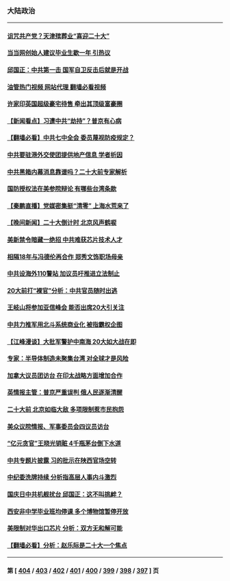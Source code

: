 ### 大陆政治
---
#### [诅咒共产党？天津殡葬业“喜迎二十大”](../../pages/ncid277/n13843777.md?10122045) 
#### [当当网创始人建议毕业生歇一年 引热议](../../pages/ncid277/n13843779.md?10122045) 
#### [邱国正：中共第一击 国军自卫反击后就是开战](../../pages/ncid277/n13843607.md?10122045) 
#### [油管热门视频 网站代理 翻墙必看视频](http://209.222.30.114:81/youtube.html?10122045)
#### [许家印英国超级豪宅待售 牵出其顶级富豪圈](../../pages/ncid277/n13843649.md?10122045) 
#### [【新闻看点】习遭中共“劫持”？普京有心病](../../pages/ncid277/n13843372.md?10122045) 
#### [【翻墙必看】中共七中全会 委员蔑视防疫规定？](../../pages/ncid277/n13843573.md?10122045) 
#### [中共要驻港外交使团提供地产信息 学者析因](../../pages/ncid277/n13843453.md?10122045) 
#### [中共黑箱内幕消息靠谱吗？二十大前专家解析](../../pages/ncid277/n13843413.md?10122045) 
#### [国防授权法在美参院辩论 有哪些台湾条款](../../pages/ncid277/n13843343.md?10122045) 
#### [【秦鹏直播】党媒密集挺“清零” 上海水荒来了](../../pages/ncid277/n13843242.md?10122045) 
#### [【晚间新闻】二十大倒计时 北京风声鹤唳](../../pages/ncid277/n13843305.md?10122045) 
#### [美新禁令暗藏一绝招 中共难获芯片技术人才](../../pages/ncid277/n13843315.md?10122045) 
#### [相隔18年与冯德伦再合作 郑秀文饰职场母亲](../../pages/ncid277/n13843344.md?10122045) 
#### [中共设海外110警站 加议员吁推进立法制止](../../pages/ncid277/n13843260.md?10122045) 
#### [20大前打“裸官”分析：中共官员随时出逃](../../pages/ncid277/n13842914.md?10122045) 
#### [王岐山将参加亚信峰会 能否出席20大引关注](../../pages/ncid277/n13843231.md?10122045) 
#### [中共力推军用北斗系统商业化 被指霸权企图](../../pages/ncid277/n13842912.md?10122045) 
#### [【江峰漫谈】大批军警护中南海 20大如大战在即](../../pages/ncid277/n13843187.md?10122045) 
#### [专家：半导体制造未聚集台湾 对全球才是风险](../../pages/ncid277/n13842760.md?10122045) 
#### [加拿大议员团访台 在印太战略方面增加合作](../../pages/ncid277/n13842986.md?10122045) 
#### [英情报主管：普京严重误判 俄人民逐渐清醒](../../pages/ncid277/n13843158.md?10122045) 
#### [二十大前 北京如临大敌 多项限制惹市民抱怨](../../pages/ncid277/n13843099.md?10122045) 
#### [美众议院情报、军事委员会四议员访台](../../pages/ncid277/n13843018.md?10122045) 
#### [“亿元贪官”王晓光销赃 4千瓶茅台倒下水道](../../pages/ncid277/n13843068.md?10122045) 
#### [中共专题片披露 习的批示在陕西官场空转](../../pages/ncid277/n13843071.md?10122045) 
#### [中纪委洗牌持续 分析指高层人事内斗激烈](../../pages/ncid277/n13842929.md?10122045) 
#### [国庆日中共机舰扰台 邱国正：这不叫挑衅？](../../pages/ncid277/n13842802.md?10122045) 
#### [西安非中学毕业班均停课 多个博物馆暂停开放](../../pages/ncid277/n13842719.md?10122045) 
#### [美限制对华出口芯片 分析：双方无和解可能](../../pages/ncid277/n13842647.md?10122045) 
#### [【翻墙必看】分析：赵乐际是二十大一个焦点](../../pages/ncid277/n13842842.md?10122045) 

---
#### 第 [ [404](./404.md?10122045) / [403](./403.md?10122045) / [402](./402.md?10122045) / [401](./401.md?10122045) / [400](./400.md?10122045) / [399](./399.md?10122045) / [398](./398.md?10122045) / [397](./397.md?10122045) ] 页
